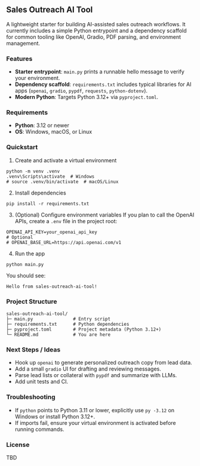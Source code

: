 ## Sales Outreach AI Tool

A lightweight starter for building AI-assisted sales outreach workflows. It currently includes a simple Python entrypoint and a dependency scaffold for common tooling like OpenAI, Gradio, PDF parsing, and environment management.

### Features
- **Starter entrypoint**: `main.py` prints a runnable hello message to verify your environment.
- **Dependency scaffold**: `requirements.txt` includes typical libraries for AI apps (`openai`, `gradio`, `pypdf`, `requests`, `python-dotenv`).
- **Modern Python**: Targets Python 3.12+ via `pyproject.toml`.

### Requirements
- **Python**: 3.12 or newer
- **OS**: Windows, macOS, or Linux

### Quickstart
1) Create and activate a virtual environment
```
python -m venv .venv
.venv\Scripts\activate  # Windows
# source .venv/bin/activate  # macOS/Linux
```

2) Install dependencies
```
pip install -r requirements.txt
```

3) (Optional) Configure environment variables
If you plan to call the OpenAI APIs, create a `.env` file in the project root:
```
OPENAI_API_KEY=your_openai_api_key
# Optional
# OPENAI_BASE_URL=https://api.openai.com/v1
```

4) Run the app
```
python main.py
```

You should see:
```
Hello from sales-outreach-ai-tool!
```

### Project Structure
```
sales-outreach-ai-tool/
├─ main.py               # Entry script
├─ requirements.txt      # Python dependencies
├─ pyproject.toml        # Project metadata (Python 3.12+)
└─ README.md             # You are here
```

### Next Steps / Ideas
- Hook up `openai` to generate personalized outreach copy from lead data.
- Add a small `gradio` UI for drafting and reviewing messages.
- Parse lead lists or collateral with `pypdf` and summarize with LLMs.
- Add unit tests and CI.

### Troubleshooting
- If `python` points to Python 3.11 or lower, explicitly use `py -3.12` on Windows or install Python 3.12+.
- If imports fail, ensure your virtual environment is activated before running commands.

### License
TBD


